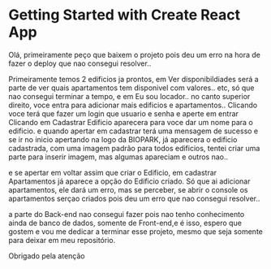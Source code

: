 # Getting Started with Create React App

Olá, primeiramente peço que baixem o projeto pois deu um erro na hora de fazer o deploy que nao consegui resolver..

Primeiramente temos 2 edificios ja prontos, em Ver disponibildiades será a parte de ver quais apartamentos tem disponivel com valores.. etc, só que nao consegui terminar a tempo, e em Eu sou locador.. no canto superior direito, voce entra para adicionar mais edificios e apartamentos..
Clicando voce terá que fazer um login que usuario e senha e aperte em entrar
Clicando em Cadastrar Edificio aparecera para voce dar um nome para o edificio. e quando apertar em cadastrar terá uma mensagem de sucesso e se ir no inicio apertando na logo da BIOPARK, já aparecera o edificio cadastrada, com uma imagem padrão para todos edificios, tentei criar uma parte para inserir imagem, mas algumas apareciam e outros nao..

e se apertar em voltar assim que criar o Edificio, em cadastrar Apartamentos já aparece a opção do Edificio criado.
Só que ai adicionar apartamentos, ele dará um erro, mas se perceber, se abrir o console os apartamentos serçao criados pois deu um erro que nao consegui resolver..

a parte do Back-end nao consegui fazer pois nao tenho conhecimento ainda de banco de dados, somente de Front-end,e é isso, espero que gostem e vou me dedicar a terminar esse projeto, mesmo que seja somente para deixar em meu repositório.

Obrigado pela atenção
